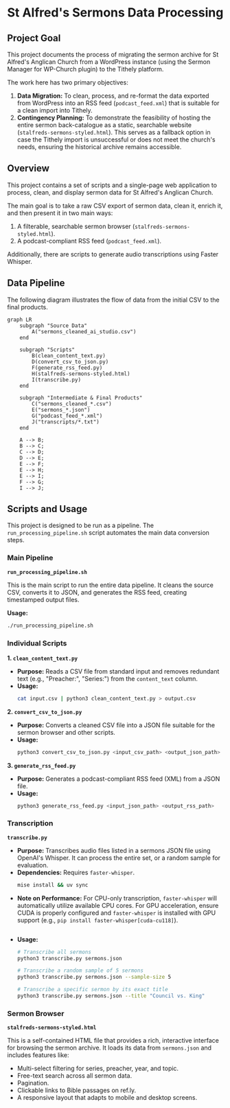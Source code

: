 # St Alfred's Sermons Data Processing

## Project Goal

This project documents the process of migrating the sermon archive for St Alfred's Anglican Church from a WordPress instance (using the Sermon Manager for WP-Church plugin) to the Tithely platform.

The work here has two primary objectives:

1.  **Data Migration:** To clean, process, and re-format the data exported from WordPress into an RSS feed (`podcast_feed.xml`) that is suitable for a clean import into Tithely.
2.  **Contingency Planning:** To demonstrate the feasibility of hosting the entire sermon back-catalogue as a static, searchable website (`stalfreds-sermons-styled.html`). This serves as a fallback option in case the Tithely import is unsuccessful or does not meet the church's needs, ensuring the historical archive remains accessible.

## Overview

This project contains a set of scripts and a single-page web application to process, clean, and display sermon data for St Alfred's Anglican Church.

The main goal is to take a raw CSV export of sermon data, clean it, enrich it, and then present it in two main ways:
1.  A filterable, searchable sermon browser (`stalfreds-sermons-styled.html`).
2.  A podcast-compliant RSS feed (`podcast_feed.xml`).

Additionally, there are scripts to generate audio transcriptions using Faster Whisper.

## Data Pipeline

The following diagram illustrates the flow of data from the initial CSV to the final products.

```mermaid
graph LR
    subgraph "Source Data"
        A("sermons_cleaned_ai_studio.csv")
    end

    subgraph "Scripts"
        B(clean_content_text.py)
        D(convert_csv_to_json.py)
        F(generate_rss_feed.py)
        H(stalfreds-sermons-styled.html)
        I(transcribe.py)
    end

    subgraph "Intermediate & Final Products"
        C("sermons_cleaned_*.csv")
        E("sermons_*.json")
        G("podcast_feed_*.xml")
        J("transcripts/*.txt")
    end

    A --> B;
    B --> C;
    C --> D;
    D --> E;
    E --> F;
    E --> H;
    E --> I;
    F --> G;
    I --> J;
```

## Scripts and Usage

This project is designed to be run as a pipeline. The `run_processing_pipeline.sh` script automates the main data conversion steps.

### Main Pipeline

**`run_processing_pipeline.sh`**

This is the main script to run the entire data pipeline. It cleans the source CSV, converts it to JSON, and generates the RSS feed, creating timestamped output files.

**Usage:**
```bash
./run_processing_pipeline.sh
```

### Individual Scripts

**1. `clean_content_text.py`**

*   **Purpose:** Reads a CSV file from standard input and removes redundant text (e.g., "Preacher:", "Series:") from the `content_text` column.
*   **Usage:**
    ```bash
    cat input.csv | python3 clean_content_text.py > output.csv
    ```

**2. `convert_csv_to_json.py`**

*   **Purpose:** Converts a cleaned CSV file into a JSON file suitable for the sermon browser and other scripts.
*   **Usage:**
    ```bash
    python3 convert_csv_to_json.py <input_csv_path> <output_json_path>
    ```

**3. `generate_rss_feed.py`**

*   **Purpose:** Generates a podcast-compliant RSS feed (XML) from a JSON file.
*   **Usage:**
    ```bash
    python3 generate_rss_feed.py <input_json_path> <output_rss_path>
    ```

### Transcription

**`transcribe.py`**

*   **Purpose:** Transcribes audio files listed in a sermons JSON file using OpenAI's Whisper. It can process the entire set, or a random sample for evaluation.
*   **Dependencies:** Requires `faster-whisper`.
    ```bash
    mise install && uv sync

*   **Note on Performance:** For CPU-only transcription, `faster-whisper` will automatically utilize available CPU cores. For GPU acceleration, ensure CUDA is properly configured and `faster-whisper` is installed with GPU support (e.g., `pip install faster-whisper[cuda-cu118]`).
    ```
*   **Usage:**
    ```bash
    # Transcribe all sermons
    python3 transcribe.py sermons.json

    # Transcribe a random sample of 5 sermons
    python3 transcribe.py sermons.json --sample-size 5

    # Transcribe a specific sermon by its exact title
    python3 transcribe.py sermons.json --title "Council vs. King"
    ```

### Sermon Browser

**`stalfreds-sermons-styled.html`**

This is a self-contained HTML file that provides a rich, interactive interface for browsing the sermon archive. It loads its data from `sermons.json` and includes features like:

*   Multi-select filtering for series, preacher, year, and topic.
*   Free-text search across all sermon data.
*   Pagination.
*   Clickable links to Bible passages on ref.ly.
*   A responsive layout that adapts to mobile and desktop screens.

